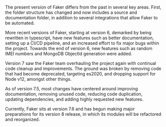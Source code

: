 The present version of Faker differs from the past in several key areas. First, the folder structure has changed and now includes a source and documentation folder, in addition to several integrations that allow Faker to be automated.

More recent versions of Faker, starting at version 6, demarked by being rewritten in typescript, have new features such as better documentation, setting up a CI/CD pipeline, and an increased effort to fix major bugs within the project. Towards the end of version 6, new features such as random IMEI numbers and MongoDB ObjectId generation were added.

Version 7 saw the Faker team overhauling the project again with continual code cleanup and improvements. The ground was broken by removing code that had become deprecated, targeting es2020, and dropping support for Node v12, amongst other things.

As of version 7.5, most changes have centered around improving documentation, removing unused code, reducing code duplication, updating dependencies, and adding highly requested new features.

Currently, Faker sits at version 7.6 and has begun making major preparations for its version 8 release, in which its modules will be refactored and reorganized.
